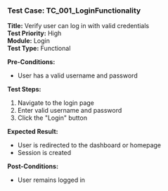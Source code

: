 ### Test Case: TC_001_LoginFunctionality

**Title:** Verify user can log in with valid credentials  
**Test Priority:** High  
**Module:** Login  
**Test Type:** Functional  

**Pre-Conditions:**  
- User has a valid username and password  

**Test Steps:**  
1. Navigate to the login page  
2. Enter valid username and password  
3. Click the "Login" button  

**Expected Result:**  
- User is redirected to the dashboard or homepage  
- Session is created  

**Post-Conditions:**  
- User remains logged in
